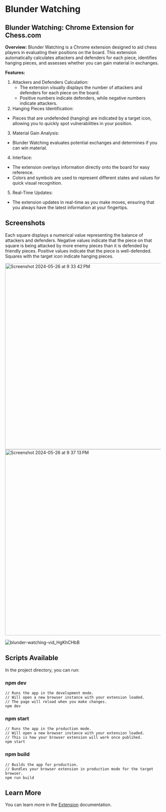 # Blunder Watching
## Blunder Watching: Chrome Extension for Chess.com

**Overview:**
Blunder Watching is a Chrome extension designed to aid chess players in evaluating their positions on the board. This extension automatically calculates attackers and defenders for each piece, identifies hanging pieces, and assesses whether you can gain material in exchanges.

**Features:**
1. Attackers and Defenders Calculation:
   - The extension visually displays the number of attackers and defenders for each piece on the board.
   - Positive numbers indicate defenders, while negative numbers indicate attackers.
2. Hanging Pieces Identification:
  - Pieces that are undefended (hanging) are indicated by a target icon, allowing you to quickly spot vulnerabilities in your position.
3. Material Gain Analysis:
  - Blunder Watching evaluates potential exchanges and determines if you can win material.
4. Interface:
  - The extension overlays information directly onto the board for easy reference.
  - Colors and symbols are used to represent different states and values for quick visual recognition.
5. Real-Time Updates:
  - The extension updates in real-time as you make moves, ensuring that you always have the latest information at your fingertips.

## Screenshots
Each square displays a numerical value representing the balance of attackers and defenders.
Negative values indicate that the piece on that square is being attacked by more enemy pieces than it is defended by friendly pieces.
Positive values indicate that the piece is well-defended.
Squares with the target icon indicate hanging pieces.

<img width="600" alt="Screenshot 2024-05-26 at 9 33 42 PM" src="https://github.com/selmetwa/blunder-watching/assets/46908343/4f26a25b-edbb-4fb8-94bc-4c8396da6b9e">
<img width="600" alt="Screenshot 2024-05-26 at 9 37 13 PM" src="https://github.com/selmetwa/blunder-watching/assets/46908343/0bdfa489-2d56-4010-abbf-3ea711d6d1ff">

![blunder-watching-vid_HgKhCHbB](https://github.com/selmetwa/blunder-watching/assets/46908343/57139a6e-b076-467b-a207-d5accc782696)


## Scripts Available

In the project directory, you can run:

### npm dev

```
// Runs the app in the development mode.
// Will open a new browser instance with your extension loaded.
// The page will reload when you make changes.
npm dev
```

### npm start

```
// Runs the app in the production mode.
// Will open a new browser instance with your extension loaded.
// This is how your browser extension will work once publihed.
npm start
```

### npm build

```
// Builds the app for production.
// Bundles your browser extension in production mode for the target browser.
npm run build
```

## Learn More

You can learn more in the [Extension](https://extension.js.org) documentation.
